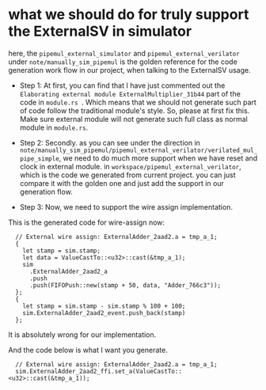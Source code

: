 # what we should do for truly support the ExternalSV in simulator

here, the `pipemul_external_simulator` and `pipemul_external_verilator` under `note/manually_sim_pipemul` is the golden reference for the code generation work flow in our project, when talking to the ExternalSV usage. 

- Step 1: 
At first, you can find that I have just commented out the `Elaborating external module ExternalMultiplier_31b44` part of the code in `module.rs `. Which means that we should not generate such part of code follow the traditional module's style. So, please at first fix this. Make sure external module will not generate such full class as normal module in `module.rs`.


- Step 2: 
Secondly. as you can see under the direction in `note/manually_sim_pipemul/pipemul_external_verilator/verilated_mul_pipe_simple`, we need to do much more support when we have reset and clock in external module. in `workspace/pipemul_external_verilator`, which is the code we generated from current project. you can just compare it with the golden one and just add the support in our generation flow.


- Step 3:
Now, we need to support the wire assign implementation. 

This is the generated code for wire-assign now: 
```
  // External wire assign: ExternalAdder_2aad2.a = tmp_a_1;
  {
    let stamp = sim.stamp;
    let data = ValueCastTo::<u32>::cast(&tmp_a_1);
    sim
      .ExternalAdder_2aad2_a
      .push
      .push(FIFOPush::new(stamp + 50, data, "Adder_766c3"));
  };
  {
    let stamp = sim.stamp - sim.stamp % 100 + 100;
    sim.ExternalAdder_2aad2_event.push_back(stamp)
  };
```
It is absolutely wrong for our implementation.

And the code below is what I want you generate.
```
  // External wire assign: ExternalAdder_2aad2.a = tmp_a_1;
  sim.ExternalAdder_2aad2_ffi.set_a(ValueCastTo::<u32>::cast(&tmp_a_1));
```


